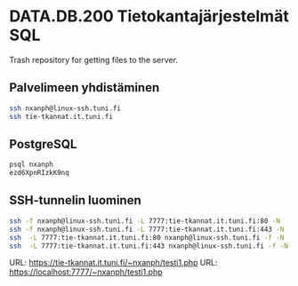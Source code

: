 # DATA.DB.200 Tietokantajärjestelmät SQL

Trash repository for getting files to the server.

## Palvelimeen yhdistäminen

```bash
ssh nxanph@linux-ssh.tuni.fi
ssh tie-tkannat.it.tuni.fi
```

## PostgreSQL

```bash
psql nxanph
ezd6XpnRIzkK9nq
```

## SSH-tunnelin luominen

```bash
ssh -f nxanph@linux-ssh.tuni.fi -L 7777:tie-tkannat.it.tuni.fi:80 -N
ssh -f nxanph@linux-ssh.tuni.fi -L 7777:tie-tkannat.it.tuni.fi:443 -N
ssh  -L 7777:tie-tkannat.it.tuni.fi:80 nxanph@linux-ssh.tuni.fi -f -N
ssh  -L 7777:tie-tkannat.it.tuni.fi:443 nxanph@linux-ssh.tuni.fi -f -N
```

URL: <https://tie-tkannat.it.tuni.fi/~nxanph/testi1.php>
URL: <https://localhost:7777/~nxanph/testi1.php>
